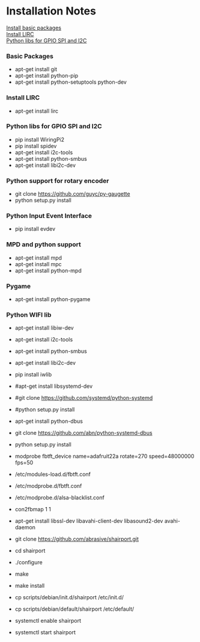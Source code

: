 # Installation Notes

[Install basic packages](#basic-packages)<br>
[Install LIRC](#install-lirc)<br>
[Python libs for GPIO SPI and I2C](#python-libs-for-gpio-spi-and-i2c)<br>

### Basic Packages
- apt-get install git
- apt-get install python-pip
- apt-get install python-setuptools python-dev

### Install LIRC
- apt-get install lirc

### Python libs for GPIO SPI and I2C
- pip install WiringPi2
- pip install spidev
- apt-get install i2c-tools
- apt-get install python-smbus
- apt-get install libi2c-dev


### Python support for rotary encoder
- git clone https://github.com/guyc/py-gaugette
- python setup.py install

### Python Input Event Interface
- pip install evdev

### MPD and python support
- apt-get install mpd
- apt-get install mpc
- apt-get install python-mpd

### Pygame
- apt-get install python-pygame

### Python WIFI lib
- apt-get install libiw-dev
- apt-get install i2c-tools
- apt-get install python-smbus
- apt-get install libi2c-dev
- pip install iwlib
- #apt-get install libsystemd-dev
- #git clone https://github.com/systemd/python-systemd
- #python setup.py install
- apt-get install python-dbus
- git clone https://github.com/abn/python-systemd-dbus
- python setup.py install

- modprobe fbtft_device name=adafruit22a rotate=270 speed=48000000 fps=50
- /etc/modules-load.d/fbtft.conf
- /etc/modprobe.d/fbtft.conf
- /etc/modprobe.d/alsa-blacklist.conf
- con2fbmap 1 1

- apt-get install libssl-dev libavahi-client-dev libasound2-dev avahi-daemon
- git clone https://github.com/abrasive/shairport.git
- cd shairport
- ./configure
- make
- make install
- cp scripts/debian/init.d/shairport /etc/init.d/
- cp scripts/debian/default/shairport /etc/default/
- systemctl enable shairport
- systemctl start shairport